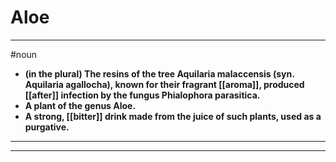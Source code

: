 # Aloe
---
#noun
- **(in the plural) The resins of the tree Aquilaria malaccensis (syn. Aquilaria agallocha), known for their fragrant [[aroma]], produced [[after]] infection by the fungus Phialophora parasitica.**
- **A plant of the genus Aloe.**
- **A strong, [[bitter]] drink made from the juice of such plants, used as a purgative.**
---
---
